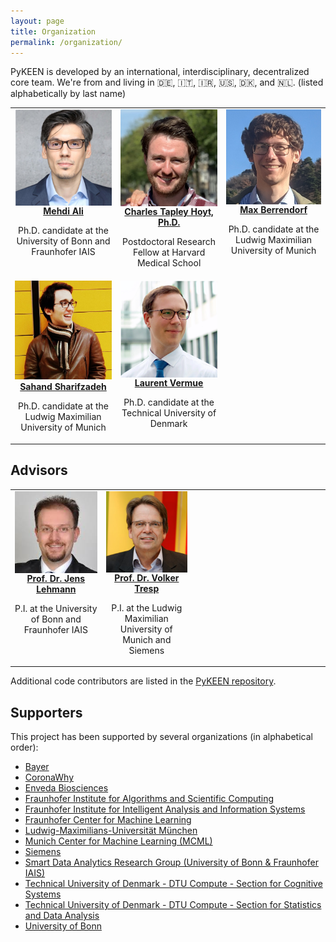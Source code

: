 ```yaml
---
layout: page
title: Organization
permalink: /organization/
---
```

PyKEEN is developed by an international, interdisciplinary, decentralized core team. We're
from and living in 🇩🇪, 🇮🇹, 🇮🇷, 🇺🇸, 🇩🇰, and 🇳🇱. (listed alphabetically by last name)

<table>
<tr>
    <td style="text-align:center; width:200px; vertical-align: top; max-height: 200px">
        <a href="https://github.com/mali-git">
        <img src="/img/team/mehdi.png" alt="Headshot of Mehdi Ali. He's a really good guy." width="200" align="center"/>
        <br />
        <b>Mehdi Ali</b></a>
        <p>Ph.D. candidate at the University of Bonn and Fraunhofer IAIS</p>
    </td>
    <td style="text-align:center; width:200px; vertical-align: top; max-height: 200px">
        <a href="https://cthoyt.com">
        <img src="/img/team/charlie.jpeg" alt="Headshot of Charles Tapley Hoyt" width="200" align="center"/>
        <br />
        <b>Charles Tapley Hoyt, Ph.D.</b>
        </a>
        <p>Postdoctoral Research Fellow at Harvard Medical School</p>
    </td>
    <td style="text-align:center; width:200px; vertical-align: top; max-height: 200px">
        <a href="https://github.com/mberr">
        <img src="/img/team/max.jpg" alt="Headshot of Max Berrendorf" width="200" align="center"/>
        <br />
        <b>Max Berrendorf</b>
        </a>
        <p>Ph.D. candidate at the Ludwig Maximilian University of Munich</p>
    </td>
</tr>
<tr>
    <td style="text-align:center; width:200px; vertical-align: top; max-height: 200px">
        <a href="https://scholar.google.com/citations?user=frzfxXYAAAAJ&hl=en">
        <img src="/img/team/sahand.jpg" alt="Headshot of Sahand Sharifzadeh" style="text-align:center;" width="200"/>
        <br />
        <b>Sahand Sharifzadeh</b>
        </a>
        <p>Ph.D. candidate at the  Ludwig Maximilian University of Munich</p>
    </td>
    <td style="text-align:center; width:200px; vertical-align: top; max-height: 200px">
        <a href="https://github.com/lvermue">
        <img src="/img/team/laurent.png" alt="Headshot of Laurent Vermue" width="200" align="center"/>
        <br />
        <b>Laurent Vermue</b>
        </a>
        <p>Ph.D. candidate at the Technical University of Denmark</p>
    </td>
    <td></td>
</tr>
</table>

## Advisors

<table>
<tr>
<td style="text-align:center; width:200px; vertical-align: top;">
<a href="http://jens-lehmann.org/">
<img src="/img/team/jens.jpg" alt="Headshot of Jens Lehmann" width="200" align="center"/>
<br />
<b>Prof. Dr. Jens Lehmann</b>
</a>
<p>P.I. at the University of Bonn and Fraunhofer IAIS</p>
</td>
<td style="text-align:center; width:200px; vertical-align: top; max-height: 200px">
<a href="https://www.dbs.ifi.lmu.de/~tresp/">
<img src="/img/team/volker.jpg" alt="Headshot of Volker Tresp" width="200" align="center"/>
<br />
<b>Prof. Dr. Volker Tresp</b>
</a>
<p>P.I. at the Ludwig Maximilian University of Munich and Siemens</p>
</td>
<td style="width:200px;">
<div style="display: block; visibility: hidden; width: 200px"></div>
</td>
</tr>
</table>

Additional code contributors are listed in the
[PyKEEN repository](https://github.com/pykeen/pykeen/blob/master/AUTHORS.md#contributors).

## Supporters

This project has been supported by several organizations (in alphabetical order):

- [Bayer](https://www.bayer.com/)
- [CoronaWhy](https://www.coronawhy.org/)
- [Enveda Biosciences](https://www.envedabio.com/)
- [Fraunhofer Institute for Algorithms and Scientific Computing](https://www.scai.fraunhofer.de)
- [Fraunhofer Institute for Intelligent Analysis and Information Systems](https://www.iais.fraunhofer.de)
- [Fraunhofer Center for Machine Learning](https://www.cit.fraunhofer.de/de/zentren/maschinelles-lernen.html)
- [Ludwig-Maximilians-Universität München](https://www.en.uni-muenchen.de/index.html)
- [Munich Center for Machine Learning (MCML)](https://mcml.ai/)
- [Siemens](https://new.siemens.com/global/en.html)
- [Smart Data Analytics Research Group (University of Bonn & Fraunhofer IAIS)](https://sda.tech)
- [Technical University of Denmark - DTU Compute - Section for Cognitive Systems](https://www.compute.dtu.dk/english/research/research-sections/cogsys)
- [Technical University of Denmark - DTU Compute - Section for Statistics and Data Analysis](https://www.compute.dtu.dk/english/research/research-sections/stat)
- [University of Bonn](https://www.uni-bonn.de/)
